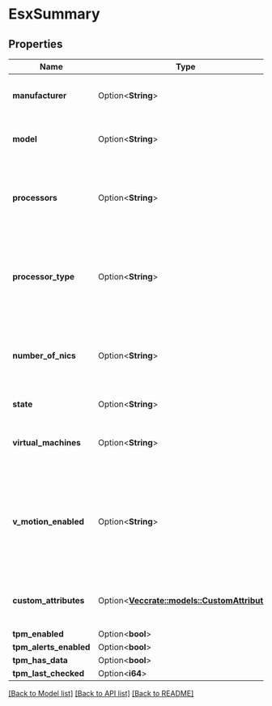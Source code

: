 # EsxSummary

## Properties

Name | Type | Description | Notes
------------ | ------------- | ------------- | -------------
**manufacturer** | Option<**String**> | Manufacturer of the ESX. Searchable as String. | [optional][readonly]
**model** | Option<**String**> | Model of the ESX. Searchable as String. | [optional][readonly]
**processors** | Option<**String**> | Quantity and processor speed of the ESX's processors. Searchable as Numeric. | [optional][readonly]
**processor_type** | Option<**String**> | Detailed information on the make and model of the ESX's processor. Searchable as String. | [optional][readonly]
**number_of_nics** | Option<**String**> | Number of Network interface controllers the ESX has. Searchable as Numeric. | [optional][readonly]
**state** | Option<**String**> | State of the ESX. | [optional][readonly]
**virtual_machines** | Option<**String**> | Number of virtual machines hosted on the ESX. | [optional][readonly]
**v_motion_enabled** | Option<**String**> | Indicates whether vMotion is enabled on the ESX. The is value is true if enabled. Searchable as Boolean. | [optional][readonly]
**custom_attributes** | Option<[**Vec<crate::models::CustomAttribute>**](customAttribute.md)> | List of name/value pairs of ESX Custom Attributes | [optional][readonly]
**tpm_enabled** | Option<**bool**> |  | [optional]
**tpm_alerts_enabled** | Option<**bool**> |  | [optional]
**tpm_has_data** | Option<**bool**> |  | [optional]
**tpm_last_checked** | Option<**i64**> |  | [optional]

[[Back to Model list]](../README.md#documentation-for-models) [[Back to API list]](../README.md#documentation-for-api-endpoints) [[Back to README]](../README.md)


